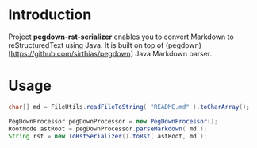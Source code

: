 # Introduction

Project **pegdown-rst-serializer** enables you to convert Markdown to reStructuredText using Java.
It is built on top of (pegdown)[https://github.com/sirthias/pegdown] Java Markdown parser.

# Usage

```java
char[] md = FileUtils.readFileToString( "README.md" ).toCharArray();

PegDownProcessor pegDownProcessor = new PegDownProcessor();
RootNode astRoot = pegDownProcessor.parseMarkdown( md );
String rst = new ToRstSerializer().toRst( astRoot, md );
```